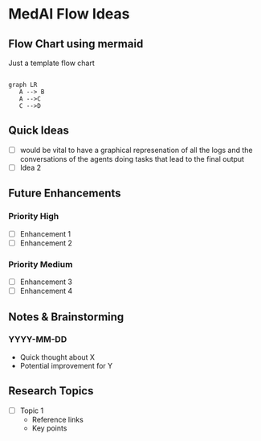 # MedAI Flow Ideas

## Flow Chart using mermaid

Just a template flow chart
```mermaid

graph LR
   A --> B
   A -->C
   C -->D
```

## Quick Ideas
- [ ] would be vital to have a graphical represenation of all the logs and the conversations of the agents doing tasks that lead to the final output
- [ ] Idea 2

## Future Enhancements
### Priority High
- [ ] Enhancement 1
- [ ] Enhancement 2

### Priority Medium
- [ ] Enhancement 3
- [ ] Enhancement 4

## Notes & Brainstorming
### YYYY-MM-DD
- Quick thought about X
- Potential improvement for Y

## Research Topics
- [ ] Topic 1
  - Reference links
  - Key points